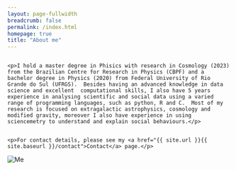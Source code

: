```yaml
---
layout: page-fullwidth
breadcrumb: false
permalink: /index.html
homepage: true
title: "About me"
---
```

<div class="row">
  <div class="medium-8 columns medium-push-4">

    <p>I hold a master degree in Phisics with research in Cosmology (2023) from the Brazilian Centre for Research in Physics (CBPF) and a bachelor degree in Physics (2020) from Federal University of Rio Grande do Sul (UFRGS).  Besides having an advanced knowledge in data science and excellent  computational skills, I also have 5 years experience in analysing scientific and social data using a varied range of programming languages, such as python, R and C.  Most of my research is focused on extragalactic astrophysics, cosmology and modified gravity, moreover I also have experience in using sciencemetry to understand and explain social behaviours.</p>
  
    
    <p>For contact details, please see my <a href="{{ site.url }}{{ site.baseurl }}/contact">Contact</a> page.</p>
    
  
  </div>
  <div class="medium-4 columns medium-pull-8"> 
    <img src="{{ site.url }}{{ site.baseurl }}/images/me.jpeg" alt="Me" style="border-radius: 10%">
  </div>
</div>
